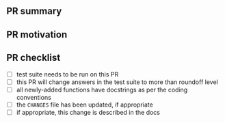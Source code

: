 <!-- Thank you for your PR!  Please provide a descriptive title above
and fill in the following fields as best you can. -->

<!-- Note: your PR should:

    * Target the development branch
    * Follow the style conventions here:
      https://amrex-astro.github.io/Logi/docs/coding_conventions.html  -->

## PR summary

<!-- Please summarize your PR here. We will squash merge this PR, so
     this summary should be suitable as the commit message. If the
     PR addresses any issues, reference them by issue # here as well. -->

## PR motivation

<!-- Please describe here the motivation for the PR, if appropriate.
     This section will not be included in the commit message, and can
     be used to communicate with the developers about why the PR should
     be accepted. This section is optional and can be deleted. -->

## PR checklist

- [ ] test suite needs to be run on this PR
- [ ] this PR will change answers in the test suite to more than roundoff level
- [ ] all newly-added functions have docstrings as per the coding conventions
- [ ] the `CHANGES` file has been updated, if appropriate
- [ ] if appropriate, this change is described in the docs
